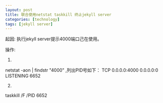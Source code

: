 ```yaml
---
layout: post
title: 联合使用netstat taskkill 终止jekyll server
categories: [technology]
tags: [jekyll server]
---
```


起因:
执行jekyll server提示4000端口己在使用。

操作:

 1.
 netstat -aon | findstr "4000" ,列出PID号如下：
 TCP    0.0.0.0:4000           0.0.0.0:0              LISTENING       6652

 2.
 taskkill /F /PID 6652
 
